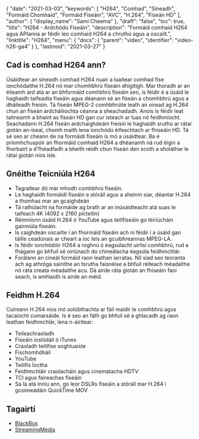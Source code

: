 {
  "date": "2021-03-03",
  "keywords": [
"H264",
"Comhad",
"Síneadh",
"Formáid Chomhaid",
"Formáid Físeáin",
"AVC",
"H.264",
"Físeán HD"
],
  "author": {
    "display_name": "Sami Cheema"
},
  "draft": "false",
  "toc": true,
  "title": "H264 - Ardchódú Físeáin",
  "description": "Formáid comhaid H264 agus APIanna ar féidir leo comhaid H264 a chruthú agus a oscailt.",
  "linktitle": "H264",
  "menu": {
    "docs": {
      "parent": "video",
      "identifier": "video-h26-ga4"
}
},
  "lastmod": "2021-03-27"
}


## Cad is comhad H264 ann?

Úsáidtear an síneadh comhad H264 nuair a luaitear comhad físe ionchódaithe H.264 nó mar chomhbhrú físeáin dhigitigh. Mar thoradh ar an éileamh ard atá ar an bhformáid comhbhrú físeáin seo, is féidir é a úsáid le haghaidh taifeadta físeáin agus déanann sé an físeán a chomhbhrú agus a dháileadh freisin. Tá físeán MPEG-2 comhbhrúite leath an oiread ag H.264 chun an físeán ardcháilíochta céanna a sheachadadh. Anois is féidir leat taitneamh a bhaint as físeán HD gan cur isteach ar luas nó feidhmíocht. Seachadann H.264 físeán ardchaighdeáin freisin le haghaidh sruthú ar rátaí giotán an-íseal, chomh maith lena ionchódú éifeachtach ar fhíseáin HD. Tá sé seo ar cheann de na formáidí físeáin is mó a úsáidtear. Ba é príomhchuspóir an fhormáid comhaid H264 a dhéanamh ná rud éigin a fhorbairt a d'fhéadfadh a bheith réidh chun físeán den scoth a sholáthar le rátaí giotán níos ísle.


## Gnéithe Teicniúla H264
 
* Tagraítear dó mar mhodh comhbhrú físeáin.
* Le haghaidh formáidí físeáin a stóráil agus a sheinm siar, déantar H.264 a thomhas mar an gcaighdeán
* Tá rathúlacht na formáide ag brath ar an inúsáidteacht atá suas le taifeach 4K (4092 x 2160 picteilín)
* Réimníonn úsáid H.264 ó YouTube agus teilifíseáin go léiriúcháin gairmiúla físeáin.
* Is caighdeán oscailte í an fhormáid físeáin ach ní féidir í a úsáid gan táille ceadúnais ar cheart a íoc leis an gcuibhreannas MPEG-LA.
* Is féidir ionchódóir H264 a roghnú ó éagsúlacht uirlisí comhbhrú, rud a fhágann go bhfuil sé oiriúnach do chineálacha éagsúla feidhmchlár.
* Forálann an cineál formáid raon leathan iarratas. Níl siad seo teoranta ach ag athróga sainithe an tsrutha faisnéise a bhfuil réiteach méadaithe nó ráta creata méadaithe acu. Dá airde ráta giotán an fhíseáin faoi seach, is amhlaidh is airde an méid.
 
 
## Feidhm H.264

Cuireann H.264 níos mó solúbthachta ar fáil maidir le comhbhrú agus tacaíocht cumarsáide. Is é seo an fáth go bhfuil sé á ghlacadh ag raon leathan feidhmchlár, lena n-áirítear:

 *  Teileachraoladh
* Físeáin íoslódáil ó iTunes
* Craoladh teilifíse soghluaiste
* Físchomhdháil
* YouTube
* Teilifís Íoctha
* Feidhmchláir craolacháin agus cinematacha HDTV
* TCI agus faireachas físeáin
* Sa lá atá inniu ann, go leor DSLRs físeáin a stóráil mar H.264 i gcoimeádáin QuickTime MOV

## Tagairtí

 * [BlackBox](https://www.blackbox.co.uk/gb-gb/page/38313/Resources/Technical-Resources/Black-Box-Explains/Multimedia/What-is-H264-video-encoding)
 * [StreamingMedia](https://www.streamingmedia.com/Articles/ReadArticle.aspx?ArticleID=74735)

